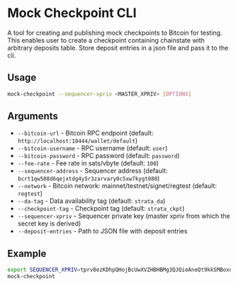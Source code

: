 # Mock Checkpoint CLI

A tool for creating and publishing mock checkpoints to Bitcoin for testing.
This enables user to create a checkpoint containing chainstate with arbitrary
deposits table. Store deposit entries in a json file and pass it to the cli.

## Usage

```bash
mock-checkpoint --sequencer-xpriv <MASTER_XPRIV> [OPTIONS]
```

## Arguments

- `--bitcoin-url` - Bitcoin RPC endpoint (default: `http://localhost:18444/wallet/default`)
- `--bitcoin-username` - RPC username (default: `user`)
- `--bitcoin-password` - RPC password (default: `password`)
- `--fee-rate` - Fee rate in sats/vbyte (default: `100`)
- `--sequencer-address` - Sequencer address (default: `bcrt1qw508d6qejxtdg4y5r3zarvary0c5xw7kygt080`)
- `--network` - Bitcoin network: mainnet/testnet/signet/regtest (default: `regtest`)
- `--da-tag` - Data availability tag (default: `strata_da`)
- `--checkpoint-tag` - Checkpoint tag (default: `strata_ckpt`)
- `--sequencer-xpriv` - Sequencer private key (master xpriv from which the secret key is derived)
- `--deposit-entries` - Path to JSON file with deposit entries

## Example

```bash
export SEQUENCER_XPRIV=tprv8ezKDhpQHojBcUwXVZHBHBMg3QJQieAneQt9kkSMBoxdWdfBi1oBTiDev4J1ebeWH9hVV64fDeddyaLjMe7tjuS16QKPwykFAAiM66RcZWi
mock-checkpoint
```
